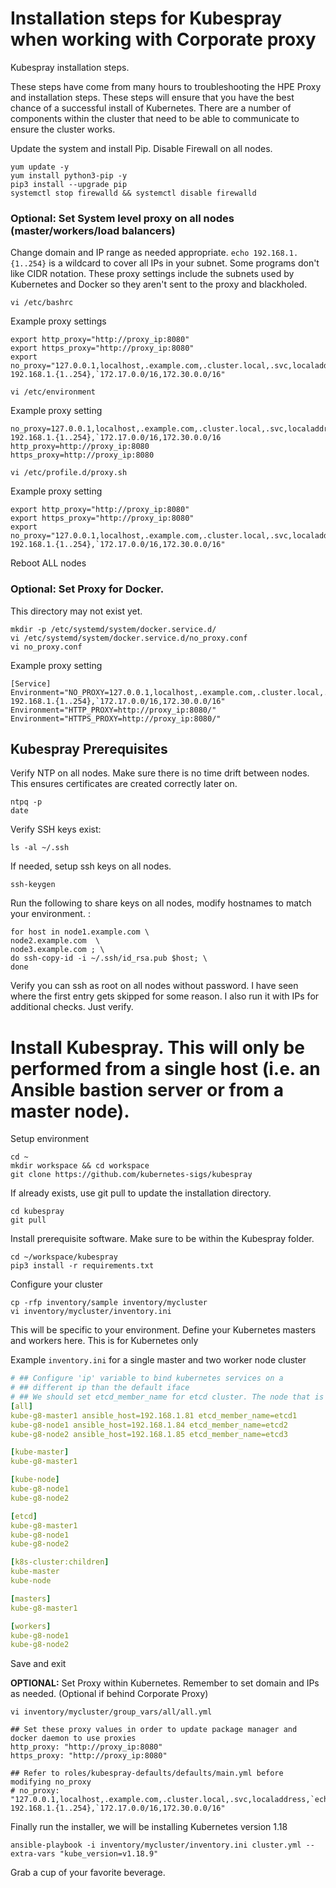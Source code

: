 # Installation steps for Kubespray when working with Corporate proxy

Kubespray installation steps.

These steps have come from many hours to troubleshooting the HPE Proxy and installation steps. These steps will ensure that you have the best chance of a successful install of Kubernetes. There are a number of components within the cluster that need to be able to communicate to ensure the cluster works.


Update the system and install Pip. Disable Firewall on all nodes.

```
yum update -y
yum install python3-pip -y
pip3 install --upgrade pip
systemctl stop firewalld && systemctl disable firewalld
```

### Optional: Set System level proxy on all nodes (master/workers/load balancers) 

Change domain and IP range as needed appropriate. `echo 192.168.1.{1..254}` is a wildcard to cover all IPs in your subnet. Some programs don't like CIDR notation. These proxy settings include the subnets used by Kubernetes and Docker so they aren't sent to the proxy and blackholed.

```
vi /etc/bashrc
```    

Example proxy settings
```
export http_proxy="http://proxy_ip:8080"
export https_proxy="http://proxy_ip:8080"
export no_proxy="127.0.0.1,localhost,.example.com,.cluster.local,.svc,localaddress,.localdomain.com,`echo 192.168.1.{1..254},`172.17.0.0/16,172.30.0.0/16"
```

```
vi /etc/environment
```

Example proxy setting
```
no_proxy=127.0.0.1,localhost,.example.com,.cluster.local,.svc,localaddress,.localdomain.com,`echo 192.168.1.{1..254},`172.17.0.0/16,172.30.0.0/16
http_proxy=http://proxy_ip:8080
https_proxy=http://proxy_ip:8080
```

```
vi /etc/profile.d/proxy.sh
```

Example proxy setting
```
export http_proxy="http://proxy_ip:8080"
export https_proxy="http://proxy_ip:8080"
export no_proxy="127.0.0.1,localhost,.example.com,.cluster.local,.svc,localaddress,`echo 192.168.1.{1..254},`172.17.0.0/16,172.30.0.0/16"
```

Reboot ALL nodes


### Optional: Set Proxy for Docker.

This directory may not exist yet.
```
mkdir -p /etc/systemd/system/docker.service.d/
vi /etc/systemd/system/docker.service.d/no_proxy.conf
vi no_proxy.conf
```

Example proxy setting
```
[Service]
Environment="NO_PROXY=127.0.0.1,localhost,.example.com,.cluster.local,.svc,localaddress,`echo 192.168.1.{1..254},`172.17.0.0/16,172.30.0.0/16"
Environment="HTTP_PROXY=http://proxy_ip:8080/"
Environment="HTTPS_PROXY=http://proxy_ip:8080/"
```



## Kubespray Prerequisites

Verify NTP on all nodes. Make sure there is no time drift between nodes. This ensures certificates are created correctly later on.

```
ntpq -p
date
```

Verify SSH keys exist:

```
ls -al ~/.ssh
```

If needed, setup ssh keys on all nodes.

```
ssh-keygen
```

Run the following to share keys on all nodes, modify hostnames to match your environment. :

```
for host in node1.example.com \
node2.example.com  \
node3.example.com ; \
do ssh-copy-id -i ~/.ssh/id_rsa.pub $host; \
done
```

Verify you can ssh as root on all nodes without password. I have seen where the first entry gets skipped for some reason. I also run it with IPs for additional checks. Just verify.

# Install Kubespray. This will only be performed from a single host (i.e. an Ansible bastion server or from a master node).

Setup environment

```
cd ~ 
mkdir workspace && cd workspace
git clone https://github.com/kubernetes-sigs/kubespray 
```

If already exists, use git pull to update the installation directory.
```
cd kubespray
git pull
```

Install prerequisite software. Make sure to be within the Kubespray folder.

```
cd ~/workspace/kubespray
pip3 install -r requirements.txt
```

Configure your cluster
```
cp -rfp inventory/sample inventory/mycluster
vi inventory/mycluster/inventory.ini
```

This will be specific to your environment. Define your Kubernetes masters and workers here. This is for Kubernetes only

Example `inventory.ini` for a single master and two worker node cluster
```yaml
# ## Configure 'ip' variable to bind kubernetes services on a
# ## different ip than the default iface
# ## We should set etcd_member_name for etcd cluster. The node that is not a etcd member do not need to set the value, or can set the empty string value.
[all]
kube-g8-master1 ansible_host=192.168.1.81 etcd_member_name=etcd1
kube-g8-node1 ansible_host=192.168.1.84 etcd_member_name=etcd2
kube-g8-node2 ansible_host=192.168.1.85 etcd_member_name=etcd3

[kube-master]
kube-g8-master1

[kube-node]
kube-g8-node1
kube-g8-node2

[etcd]
kube-g8-master1
kube-g8-node1
kube-g8-node2

[k8s-cluster:children]
kube-master
kube-node

[masters]
kube-g8-master1

[workers]
kube-g8-node1
kube-g8-node2
```


Save and exit


**OPTIONAL:** Set Proxy within Kubernetes. Remember to set domain and IPs as needed. (Optional if behind Corporate Proxy)

```
vi inventory/mycluster/group_vars/all/all.yml

## Set these proxy values in order to update package manager and docker daemon to use proxies
http_proxy: "http://proxy_ip:8080"
https_proxy: "http://proxy_ip:8080"

## Refer to roles/kubespray-defaults/defaults/main.yml before modifying no_proxy
# no_proxy: "127.0.0.1,localhost,.example.com,.cluster.local,.svc,localaddress,`echo 192.168.1.{1..254},`172.17.0.0/16,172.30.0.0/16"
```


Finally run the installer, we will be installing Kubernetes version 1.18
```
ansible-playbook -i inventory/mycluster/inventory.ini cluster.yml --extra-vars "kube_version=v1.18.9"
```
Grab a cup of your favorite beverage.

